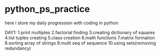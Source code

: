 # python_ps_practice
here i store my daily progression with coding in python

DAY1:
  1.print multiples
  2.factorial finding
  3.creating dictionary of squares
  4.list tuples creating
  5.class creation
  6.math functions
  7.matrix formation
  8.sorting array of strings
  9.multi seq of sequence
 10.using sets(removing redundancy)
